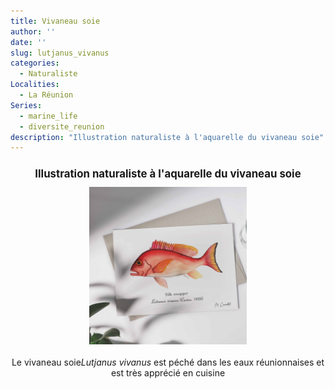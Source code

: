 ```yaml
---
title: Vivaneau soie
author: ''
date: ''
slug: lutjanus_vivanus
categories:
  - Naturaliste
Localities:
  - La Réunion
Series:
  - marine_life
  - diversite_reunion
description: "Illustration naturaliste à l'aquarelle du vivaneau soie"
---
```

<center>
<h1 style="font-size: 120%">Illustration naturaliste à l'aquarelle du vivaneau soie</h1>
<img alt="[Lutjanus vinanus à l'aquarelle]" src="lutjanus-vivanus-featured-image.jpg" width=50%> 
<br>
<br>
Le vivaneau soie<i>Lutjanus vivanus</i> est péché dans les eaux réunionnaises et est très apprécié en cuisine
</center>